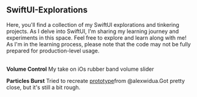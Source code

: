 ## SwiftUI-Explorations ##

Here, you'll find a collection of my SwiftUI explorations and tinkering projects. As I delve into SwiftUI, I'm sharing my learning journey and experiments in this space. Feel free to explore and learn along with me!
<br />
As I'm in the learning process, please note that the code may not be fully prepared for production-level usage.<br /><br />


**Volume Control**
My take on iOs rubber band volume slider<br />

**Particles Burst**
Tried to recreate [prototype](https://x.com/alexwidua/status/1702356242713178411?s=20)from @alexwidua.Got pretty close, but it's still a bit rough.

